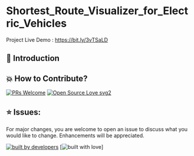 # Shortest_Route_Visualizer_for_Electric_Vehicles

Project Live Demo : https://bit.ly/3vTSaLD

## 📌 Introduction



## 💥 How to Contribute?
[![PRs Welcome](https://img.shields.io/badge/PRs-welcome-brightgreen.svg?style=flat-square)](http://makeapullrequest.com)
[![Open Source Love svg2](https://badges.frapsoft.com/os/v2/open-source.svg?v=103)](https://github.com/ellerbrock/open-source-badges/)



## ⭐ Issues:
For major changes, you are welcome to open an issue to discuss what you would like to change. Enhancements will be appreciated.

<p align = "center">
  
<a href="#"><img src="http://ForTheBadge.com/images/badges/built-by-developers.svg" alt="built by developers"></a>
[![built with love](https://forthebadge.com/images/badges/built-with-love.svg)]

</p>
